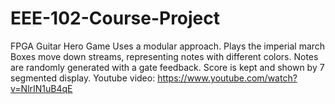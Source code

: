 # EEE-102-Course-Project
FPGA Guitar Hero Game
Uses a modular approach.
Plays the imperial march
Boxes move down streams, representing notes with different colors.
Notes are randomly generated with a gate feedback.
Score is kept and shown by 7 segmented display.
Youtube video: https://www.youtube.com/watch?v=NlrIN1uB4qE     
